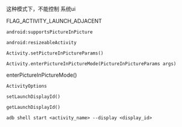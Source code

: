  这种模式下，不能控制 系统ui   

FLAG_ACTIVITY_LAUNCH_ADJACENT  

`android:supportsPictureInPicture`  

`android:resizeableActivity`  



`Activity.setPictureInPictureParams()`

`Activity.enterPictureInPictureMode(PictureInPictureParams args)`

enterPictureInPictureMode()



`ActivityOptions` 

`setLaunchDisplayId()`

`getLaunchDisplayId()`

`adb shell start <activity_name> --display <display_id>`  



